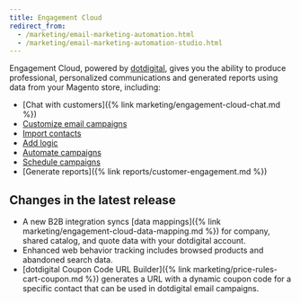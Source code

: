 ```yaml
---
title: Engagement Cloud
redirect_from:
  - /marketing/email-marketing-automation.html
  - /marketing/email-marketing-automation-studio.html
---
```


Engagement Cloud, powered by [dotdigital][1], gives you the ability to produce professional, personalized communications and generated reports using data from your Magento store, including:

- [Chat with customers]({% link marketing/engagement-cloud-chat.md %})
- [Customize email campaigns][2]
- [Import contacts][3]
- [Add logic][4]
- [Automate campaigns][5]
- [Schedule campaigns][6]
- [Generate reports]({% link reports/customer-engagement.md %})

## Changes in the latest release

- A new B2B integration syncs [data mappings]({% link marketing/engagement-cloud-data-mapping.md %}) for company, shared catalog, and quote data with your dotdigital account.
- Enhanced web behavior tracking includes browsed products and abandoned search data.
- [dotdigital Coupon Code URL Builder]({% link marketing/price-rules-cart-coupon.md %}) generates a URL with a dynamic coupon code for a specific contact that can be used in dotdigital email campaigns.

[1]: https://dotdigital.com/
[2]: https://support.dotdigital.com/hc/en-gb/articles/115001930050-Email-campaigns-an-overview
[3]: https://support.dotdigital.com/hc/en-gb/articles/212211898-Importing-contacts-into-an-address-book
[4]: https://support.dotdigital.com/hc/en-gb/articles/212213938-Using-decisions-to-branch-automated-programs
[5]: https://support.dotdigital.com/hc/en-gb/articles/212213998-Automated-and-triggered-campaigns-an-overview
[6]: https://support.dotdigital.com/hc/en-gb/articles/212213998-Automated-and-triggered-campaigns-an-overview